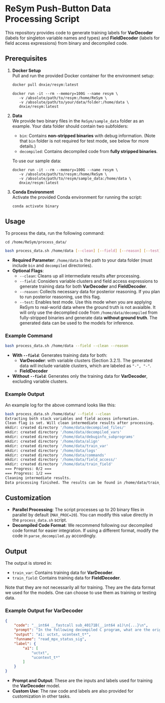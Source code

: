 # ReSym Push-Button Data Processing Script

This repository provides code to generate training labels for **VarDecoder** (labels for singleton variable names and types) and **FieldDecoder** (labels for field access expressions) from binary and decompiled code.

## Prerequisites

1. **Docker Setup**  
   Pull and run the provided Docker container for the environment setup:
   ```bash
   docker pull dnxie/resym:latest
   ```
   ```
   docker run -it --rm --memory=100G --name resym \
      -v /absolute/path/to/resym:/home/ReSym \
      -v /absolute/path/to/your/data/folder:/home/data \
      dnxie/resym:latest
   ```
   

2. **Data**  
   We provide two binary files in the `ReSym/sample_data` folder as an example. Your data folder should contain two subfolders:
   - `bin`: Contains **non-stripped binaries** with debug information. (Note that `bin` folder is not required for test mode, see below for more details.)
   - `decompiled`: Contains decompiled code from **fully stripped binaries**.
  

   To use our sample data:
   ```
   docker run -it --rm --memory=100G --name resym \
      -v /absolute/path/to/resym:/home/ReSym \
      -v /absolute/path/to/resym/sample_data:/home/data \
      dnxie/resym:latest
   ```
3. **Conda Environment**  
   Activate the provided Conda environment for running the script:
   ```bash
   conda activate binary
   ```
 

## Usage

To process the data, run the following command:

```
cd /home/ReSym/process_data/
```

```bash
bash process_data.sh /home/data [--clean] [--field] [--reason] [--test]
```

- **Required Parameter**: `/home/data` is the path to your data folder (must include `bin` and `decompiled` directories).
- **Optional Flags**:
  - `--clean`: Cleans up all intermediate results after processing.
  - `--field`: Considers variable clusters and field access expressions to generate training data for both **VarDecoder** and **FieldDecoder**.
  - `--reason`: Collects necessary data for posterior reasoning. If you plan to run posterior reasoning, use this flag.
  - `--test`: Enables test mode. Use this mode when you are applying ReSym to real-world data where the ground truth is not avaialble. It will only use the decomplied code from `/home/data/decompiled` from fully-stripped binaries and generate data **without ground truth**. The generated data can be used to the models for inference.

### Example Command

```bash
bash process_data.sh /home/data --field --clean --reason
```

- **With `--field`**: Generates training data for both:
   - **VarDecoder**: with variable clusters (Section 3.2.1). The generated data will include variable clusters, which are labeled as `"-", "-"`.
   - **FieldDecoder**
- **Without `--field`**: Generates only the training data for **VarDecoder**, excluding variable clusters.

### Example Output

An example log for the above command looks like this:

```bash
bash process_data.sh /home/data/ --field --clean
Extracting both stack variables and field access information.
Clean flag is set. Will clean intermediate results after processing.
mkdir: created directory '/home/data/decompiled_files/'
mkdir: created directory '/home/data/decompiled_vars'
mkdir: created directory '/home/data/debuginfo_subprograms'
mkdir: created directory '/home/data/align'
mkdir: created directory '/home/data/train_var'
mkdir: created directory '/home/data/logs'
mkdir: created directory '/home/data/commands'
mkdir: created directory '/home/data/field_access/'
mkdir: created directory '/home/data/train_field'
=== Progress: 0/2 ===
=== Progress: 1/2 ===
Cleaning intermediate results.
Data processing finished. The results can be found in /home/data/train_var and /home/data/train_field.
```

## Customization

- **Parallel Processing**: The script processes up to 20 binary files in parallel by default (`MAX_PROC=20`). You can modify this value directly in the `process_data.sh` script.
- **Decompiled Code Format**: We recommend following our decompiled code format for easier integration. If using a different format, modify the code in `parse_decompiled.py` accordingly.

## Output

The output is stored in:
- `train_var`: Contains training data for **VarDecoder**.
- `train_field`: Contains training data for **FieldDecoder**.

Note that they are not necessarily all for training. They are the data format we used for the models. One can choose to use them as training or testing data.

### Example Output for VarDecoder

```json
{
    "code": "__int64 __fastcall sub_40171B(__int64 a1)\n{...}\n",
    "prompt": "In the following decompiled C program, what are the original name, data type, data size and tag of variables `a1`?\n```\n__int64 __fastcall sub_40171B(__int64 a1)\n{...}\n```",
    "output": "a1: uctxt, ucontext_t*",
    "funname": "read_mpx_status_sig",
    "label": {
        "a1": [
            "uctxt",
            "ucontext_t*"
        ]
    }
}
```

- **Prompt and Output**: These are the inputs and labels used for training the **VarDecoder** model.
- **Custom Use**: The raw code and labels are also provided for customization in other tasks.

